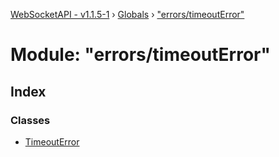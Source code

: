 [WebSocketAPI - v1.1.5-1](../README.md) › [Globals](../globals.md) › ["errors/timeoutError"](_errors_timeouterror_.md)

# Module: "errors/timeoutError"

## Index

### Classes

* [TimeoutError](../classes/_errors_timeouterror_.timeouterror.md)
